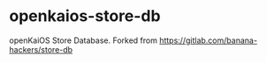 # openkaios-store-db
openKaiOS Store Database. Forked from https://gitlab.com/banana-hackers/store-db
